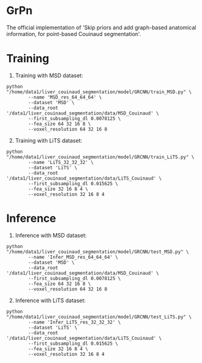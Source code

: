 # GrPn
The official implementation of 'Skip priors and add graph-based anatomical information, for point-based Couinaud segmentation'.

# Training
1. Training with MSD dataset:
```
python "/home/data1/liver_couinaud_segmentation/model/GRCNN/train_MSD.py" \
        --name 'MSD_res_64_64_64' \
        --dataset 'MSD' \
        --data_root '/data1/liver_couinaud_segmentation/data/MSD_Couinaud' \
        --first_subsampling_dl 0.0078125 \
        --fea_size 64 32 16 8 \
        --voxel_resolution 64 32 16 8
```
2. Training with LiTS dataset:
```
python "/home/data1/liver_couinaud_segmentation/model/GRCNN/train_LiTS.py" \
        --name 'LiTS_32_32_32' \
        --dataset 'LiTS' \
        --data_root '/data1/liver_couinaud_segmentation/data/LiTS_Couinaud' \
        --first_subsampling_dl 0.015625 \
        --fea_size 32 16 8 4 \
        --voxel_resolution 32 16 8 4
```

# Inference
1. Inference with MSD dataset:
```
python "/home/data1/liver_couinaud_segmentation/model/GRCNN/test_MSD.py" \
        --name 'Infer_MSD_res_64_64_64' \
        --dataset 'MSD' \
        --data_root '/data1/liver_couinaud_segmentation/data/MSD_Couinaud' \
        --first_subsampling_dl 0.0078125 \
        --fea_size 64 32 16 8 \
        --voxel_resolution 64 32 16 8
```
2. Inference with LiTS dataset:
```
python "/home/data1/liver_couinaud_segmentation/model/GRCNN/test_LiTS.py" \
        --name 'Infer_LiTS_res_32_32_32' \
        --dataset 'LiTS' \
        --data_root '/data1/liver_couinaud_segmentation/data/LiTS_Couinaud' \
        --first_subsampling_dl 0.015625 \
        --fea_size 32 16 8 4 \
        --voxel_resolution 32 16 8 4
```
